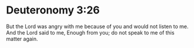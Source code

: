 # Deuteronomy 3:26

But the Lord was angry with me because of you and would not listen to me. And the Lord said to me, Enough from you; do not speak to me of this matter again.
